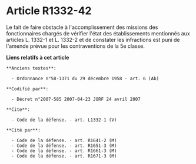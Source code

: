 # Article R1332-42

Le fait de faire obstacle à l'accomplissement des missions des fonctionnaires chargés de vérifier l'état des établissements
mentionnés aux articles L. 1332-1 et L. 1332-2 et de constater les infractions est puni de l'amende prévue pour les
contraventions de la 5e classe.

**Liens relatifs à cet article**

	**Anciens textes**:

	  - Ordonnance n°58-1371 du 29 décembre 1958 - art. 6 (Ab)

	**Codifié par**:

	  - Décret n°2007-585 2007-04-23 JORF 24 avril 2007

	**Cite**:

	  - Code de la défense. - art. L1332-1 (V)

	**Cité par**:

	  - Code de la défense. - art. R1641-2 (M)
	  - Code de la défense. - art. R1651-3 (M)
	  - Code de la défense. - art. R1661-3 (M)
	  - Code de la défense. - art. R1671-3 (M)
